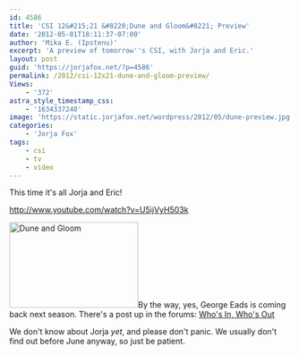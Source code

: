 ```yaml
---
id: 4586
title: 'CSI 12&#215;21 &#8220;Dune and Gloom&#8221; Preview'
date: '2012-05-01T18:11:37-07:00'
author: 'Mika E. (Ipstenu)'
excerpt: 'A preview of tomorrow''s CSI, with Jorja and Eric.'
layout: post
guid: 'https://jorjafox.net/?p=4586'
permalink: /2012/csi-12x21-dune-and-gloom-preview/
Views:
    - '372'
astra_style_timestamp_css:
    - '1634337240'
image: 'https://static.jorjafox.net/wordpress/2012/05/dune-preview.jpg'
categories:
    - 'Jorja Fox'
tags:
    - csi
    - tv
    - video
---
```


This time it's all Jorja and Eric!

http://www.youtube.com/watch?v=U5ijVyH503k

<img class="alignleft size-medium wp-image-4591" title="Dune and Gloom" src="//static.jorjafox.net/wordpress/2012/05/dune-preview-230x153.jpg" alt="Dune and Gloom" width="230" height="153" />By the way, yes, George Eads is coming back next season. There's a post up in the forums: <a href="https://jorjafox.net/agora/on/season-13-whos-in-whos-out/">Who's In, Who's Out</a>

We don't know about Jorja <em>yet</em>, and please don't panic. We usually don't find out before June anyway, so just be patient.